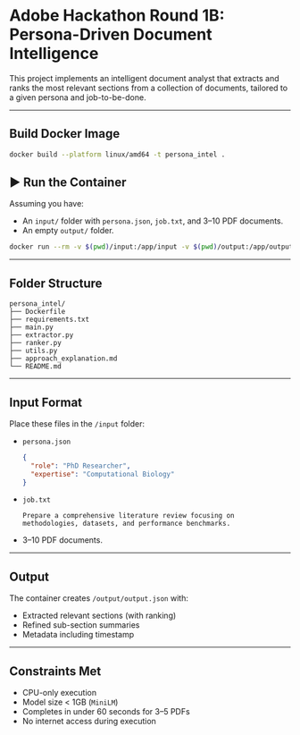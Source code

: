 

# Adobe Hackathon Round 1B: Persona-Driven Document Intelligence

This project implements an intelligent document analyst that extracts and ranks the most relevant sections from a collection of documents, tailored to a given persona and job-to-be-done.

---

##  Build Docker Image

```bash
docker build --platform linux/amd64 -t persona_intel .
````



## ▶ Run the Container

Assuming you have:

* An `input/` folder with `persona.json`, `job.txt`, and 3–10 PDF documents.
* An empty `output/` folder.

```bash
docker run --rm -v $(pwd)/input:/app/input -v $(pwd)/output:/app/output --network none persona_intel
```

---

##  Folder Structure

```
persona_intel/
├── Dockerfile
├── requirements.txt
├── main.py
├── extractor.py
├── ranker.py
├── utils.py
├── approach_explanation.md
└── README.md
```

---

##  Input Format

Place these files in the `/input` folder:

* `persona.json`

  ```json
  {
    "role": "PhD Researcher",
    "expertise": "Computational Biology"
  }
  ```

* `job.txt`

  ```
  Prepare a comprehensive literature review focusing on methodologies, datasets, and performance benchmarks.
  ```

* 3–10 PDF documents.

---

##  Output

The container creates `/output/output.json` with:

* Extracted relevant sections (with ranking)
* Refined sub-section summaries
* Metadata including timestamp

---

##  Constraints Met

*  CPU-only execution
*  Model size < 1GB (`MiniLM`)
*  Completes in under 60 seconds for 3–5 PDFs
*  No internet access during execution




